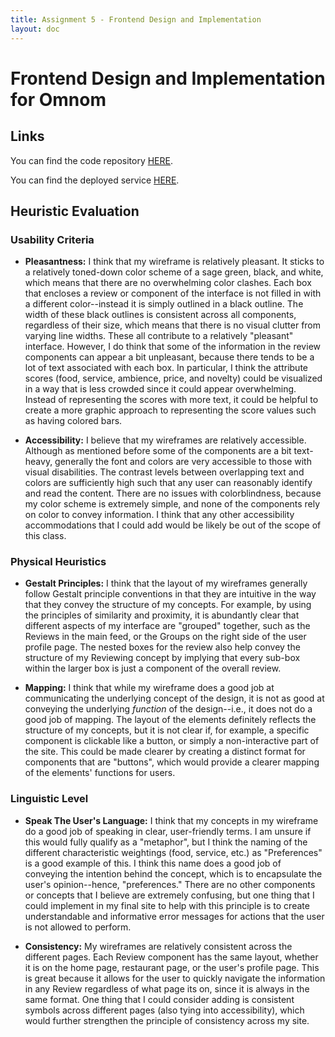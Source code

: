 ```yaml
---
title: Assignment 5 - Frontend Design and Implementation
layout: doc
---
```


# Frontend Design and Implementation for Omnom

## Links

You can find the code repository [HERE](https://github.com/irisxyang/frontend-starter).

You can find the deployed service [HERE](https://frontend-starter-zeta.vercel.app/).

## Heuristic Evaluation

### Usability Criteria

- **Pleasantness:** I think that my wireframe is relatively pleasant. It sticks to a relatively toned-down color scheme of a sage green, black, and white, which means that there are no overwhelming color clashes. Each box that encloses a review or component of the interface is not filled in with a different color--instead it is simply outlined in a black outline. The width of these black outlines is consistent across all components, regardless of their size, which means that there is no visual clutter from varying line widths. These all contribute to a relatively "pleasant" interface. However, I do think that some of the information in the review components can appear a bit unpleasant, because there tends to be a lot of text associated with each box. In particular, I think the attribute scores (food, service, ambience, price, and novelty) could be visualized in a way that is less crowded since it could appear overwhelming. Instead of representing the scores with more text, it could be helpful to create a more graphic approach to representing the score values such as having colored bars.

- **Accessibility:** I believe that my wireframes are relatively accessible. Although as mentioned before some of the components are a bit text-heavy, generally the font and colors are very accessible to those with visual disabilities. The contrast levels between overlapping text and colors are sufficiently high such that any user can reasonably identify and read the content. There are no issues with colorblindness, because my color scheme is extremely simple, and none of the components rely on color to convey information. I think that any other accessibility accommodations that I could add would be likely be out of the scope of this class.

### Physical Heuristics

- **Gestalt Principles:** I think that the layout of my wireframes generally follow Gestalt principle conventions in that they are intuitive in the way that they convey the structure of my concepts. For example, by using the principles of similarity and proximity, it is abundantly clear that different aspects of my interface are "grouped" together, such as the Reviews in the main feed, or the Groups on the right side of the user profile page. The nested boxes for the review also help convey the structure of my Reviewing concept by implying that every sub-box within the larger box is just a component of the overall review.

- **Mapping:** I think that while my wireframe does a good job at communicating the underlying concept of the design, it is not as good at conveying the underlying _function_ of the design--i.e., it does not do a good job of mapping. The layout of the elements definitely reflects the structure of my concepts, but it is not clear if, for example, a specific component is clickable like a button, or simply a non-interactive part of the site. This could be made clearer by creating a distinct format for components that are "buttons", which would provide a clearer mapping of the elements' functions for users.

### Linguistic Level

- **Speak The User's Language:** I think that my concepts in my wireframe do a good job of speaking in clear, user-friendly terms. I am unsure if this would fully qualify as a "metaphor", but I think the naming of the different characteristic weightings (food, service, etc.) as "Preferences" is a good example of this. I think this name does a good job of conveying the intention behind the concept, which is to encapsulate the user's opinion--hence, "preferences." There are no other components or concepts that I believe are extremely confusing, but one thing that I could implement in my final site to help with this principle is to create understandable and informative error messages for actions that the user is not allowed to perform.

- **Consistency:** My wireframes are relatively consistent across the different pages. Each Review component has the same layout, whether it is on the home page, restaurant page, or the user's profile page. This is great because it allows for the user to quickly navigate the information in any Review regardless of what page its on, since it is always in the same format. One thing that I could consider adding is consistent symbols across different pages (also tying into accessibility), which would further strengthen the principle of consistency across my site.
